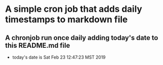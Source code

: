 A simple cron job that adds daily timestamps to markdown file
============================================================
## A chronjob run once daily adding today's date to this README.md file
* today's date is Sat Feb 23 12:47:23 MST 2019
